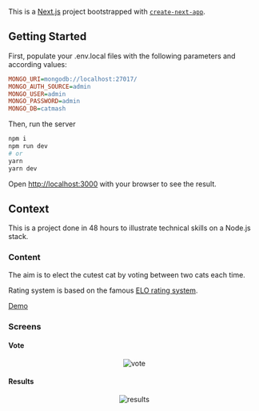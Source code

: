 This is a [Next.js](https://nextjs.org/) project bootstrapped with [`create-next-app`](https://github.com/vercel/next.js/tree/canary/packages/create-next-app).

## Getting Started

First, populate your .env.local files with the following parameters and according values:

```ini
MONGO_URI=mongodb://localhost:27017/
MONGO_AUTH_SOURCE=admin
MONGO_USER=admin
MONGO_PASSWORD=admin
MONGO_DB=catmash
```

Then, run the server

```bash
npm i
npm run dev
# or
yarn
yarn dev
```

Open [http://localhost:3000](http://localhost:3000) with your browser to see the result.

## Context

This is a project done in 48 hours to illustrate technical skills on a Node.js stack.

### Content

The aim is to elect the cutest cat by voting between two cats each time.

Rating system is based on the famous [ELO rating system](https://en.wikipedia.org/wiki/Elo_rating_system).

[Demo](https://catmash.luckies.fun/) 

### Screens

#### Vote

<p align="center">
  <img src="https://i.ibb.co/nsLK60S/vote.png" alt="vote" title="Vote page">
</p>


#### Results

<p align="center">
  <img src="https://i.ibb.co/Bw0TFdb/results.png" alt="results" title="Results page">
</p>

